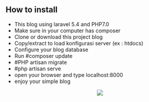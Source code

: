 ## How to install
- This blog using laravel 5.4 and PHP7.0
- Make sure in your computer has composer
- Clone or download this project blog
- Copy/extract to load konfigurasi server (ex : htdocs)
- Configure your blog database
- Run #composer update
- #PHP artisan migrate
- #php artisan serve
- open your browser and type localhost:8000
- enjoy your simple blog


<p align="center"><img src="https://laravel.com/assets/img/components/logo-laravel.svg"></p>

